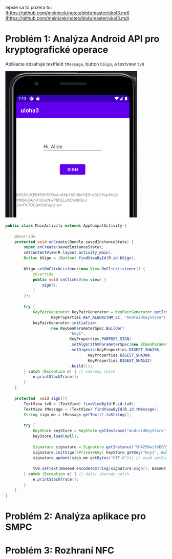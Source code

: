 lepsie sa to pozera tu: [https://github.com/melnicek/notes/blob/master/ukol3.md](https://github.com/melnicek/notes/blob/master/ukol3.md)

# Problém 1: Analýza Android API pro kryptografické operace

Aplikacia obsahuje textfield `tMessage`, button `bSign`, a textview `tv0`

![](./signing_app.png)

```java
public class MainActivity extends AppCompatActivity {

    @Override
    protected void onCreate(Bundle savedInstanceState) {
        super.onCreate(savedInstanceState);
        setContentView(R.layout.activity_main);
        Button bSign = (Button) findViewById(R.id.bSign);

        bSign.setOnClickListener(new View.OnClickListener() {
            @Override
            public void onClick(View view) {
                sign();
            }
        });

        try {
            KeyPairGenerator keyPairGenerator = KeyPairGenerator.getInstance(
                    KeyProperties.KEY_ALGORITHM_EC, "AndroidKeyStore");
            keyPairGenerator.initialize(
                    new KeyGenParameterSpec.Builder(
                            "key1",
                            KeyProperties.PURPOSE_SIGN)
                            .setAlgorithmParameterSpec(new ECGenParameterSpec("secp256r1"))
                            .setDigests(KeyProperties.DIGEST_SHA256,
                                    KeyProperties.DIGEST_SHA384,
                                    KeyProperties.DIGEST_SHA512)
                            .build());
        } catch (Exception e) { // sakredy catch
            e.printStackTrace();
        }
    }
    
    protected  void sign(){
        TextView tv0 = (TextView) findViewById(R.id.tv0);
        TextView tMessage = (TextView) findViewById(R.id.tMessage);
        String sign_me = tMessage.getText().toString();

        try {
            KeyStore keyStore = KeyStore.getInstance("AndroidKeyStore");
            keyStore.load(null);
            
            Signature signature = Signature.getInstance("SHA256withECDSA");
            signature.initSign((PrivateKey) keyStore.getKey("key1", null));
            signature.update(sign_me.getBytes("UTF-8")); // used getBytes to change string to byte[]
            
            tv0.setText(Base64.encodeToString(signature.sign(), Base64.DEFAULT));
        } catch (Exception e) { // dalsi skaredy catch
            e.printStackTrace();
        }
    }
}
```

# Problém 2: Analýza aplikace pro SMPC


# Problém 3: Rozhraní NFC
